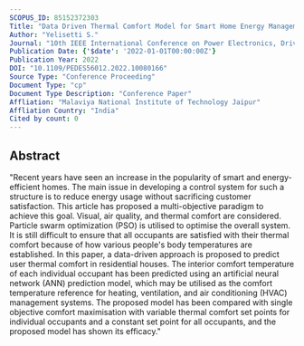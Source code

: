 ```yaml
---
SCOPUS_ID: 85152372303
Title: "Data Driven Thermal Comfort Model for Smart Home Energy Management System"
Author: "Yelisetti S."
Journal: "10th IEEE International Conference on Power Electronics, Drives and Energy Systems, PEDES 2022"
Publication Date: {'$date': '2022-01-01T00:00:00Z'}
Publication Year: 2022
DOI: "10.1109/PEDES56012.2022.10080166"
Source Type: "Conference Proceeding"
Document Type: "cp"
Document Type Description: "Conference Paper"
Affliation: "Malaviya National Institute of Technology Jaipur"
Affliation Country: "India"
Cited by count: 0
---
```


## Abstract
"Recent years have seen an increase in the popularity of smart and energy-efficient homes. The main issue in developing a control system for such a structure is to reduce energy usage without sacrificing customer satisfaction. This article has proposed a multi-objective paradigm to achieve this goal. Visual, air quality, and thermal comfort are considered. Particle swarm optimization (PSO) is utilised to optimise the overall system. It is still difficult to ensure that all occupants are satisfied with their thermal comfort because of how various people's body temperatures are established. In this paper, a data-driven approach is proposed to predict user thermal comfort in residential houses. The interior comfort temperature of each individual occupant has been predicted using an artificial neural network (ANN) prediction model, which may be utilised as the comfort temperature reference for heating, ventilation, and air conditioning (HVAC) management systems. The proposed model has been compared with single objective comfort maximisation with variable thermal comfort set points for individual occupants and a constant set point for all occupants, and the proposed model has shown its efficacy."
